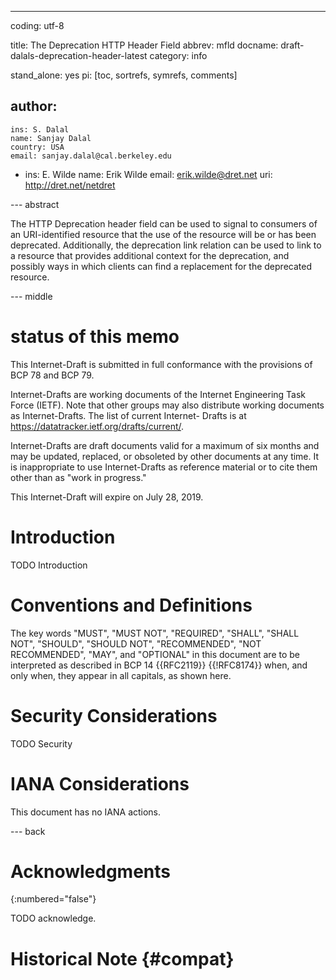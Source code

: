 ---
coding: utf-8

title: The Deprecation HTTP Header Field
abbrev: mfld
docname: draft-dalals-deprecation-header-latest
category: info

stand_alone: yes
pi: [toc, sortrefs, symrefs, comments]

author:
  -
    ins: S. Dalal
    name: Sanjay Dalal
    country: USA
    email: sanjay.dalal@cal.berkeley.edu
  -    
    ins: E. Wilde
    name: Erik Wilde
    email: erik.wilde@dret.net
    uri: http://dret.net/netdret
  

--- abstract

The HTTP Deprecation header field can be used to signal to consumers of an URI-identified resource that the use of the resource will be or has been deprecated. Additionally, the deprecation link relation can be used to link to a resource that provides additional context for the deprecation, and possibly ways in which clients can find a replacement for the deprecated resource.


--- middle

# status of this memo

This Internet-Draft is submitted in full conformance with the
   provisions of BCP 78 and BCP 79.

   Internet-Drafts are working documents of the Internet Engineering
   Task Force (IETF).  Note that other groups may also distribute
   working documents as Internet-Drafts.  The list of current Internet-
   Drafts is at https://datatracker.ietf.org/drafts/current/.

   Internet-Drafts are draft documents valid for a maximum of six months
   and may be updated, replaced, or obsoleted by other documents at any
   time.  It is inappropriate to use Internet-Drafts as reference
   material or to cite them other than as "work in progress."

   This Internet-Draft will expire on July 28, 2019.

# Introduction

TODO Introduction


# Conventions and Definitions

The key words "MUST", "MUST NOT", "REQUIRED", "SHALL", "SHALL NOT", "SHOULD",
"SHOULD NOT", "RECOMMENDED", "NOT RECOMMENDED", "MAY", and "OPTIONAL" in this
document are to be interpreted as described in BCP 14 {{RFC2119}} {{!RFC8174}}
when, and only when, they appear in all capitals, as shown here.


# Security Considerations

TODO Security


# IANA Considerations

This document has no IANA actions.



--- back

# Acknowledgments
{:numbered="false"}

TODO acknowledge.



# Historical Note {#compat}